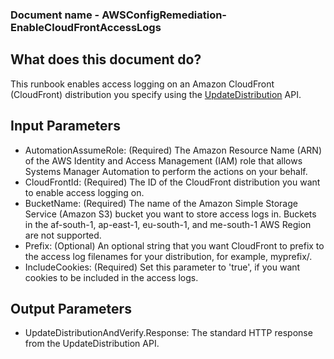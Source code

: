 ### Document name - AWSConfigRemediation-EnableCloudFrontAccessLogs

## What does this document do?
This runbook enables access logging on an Amazon CloudFront (CloudFront) distribution you specify using the [UpdateDistribution](https://docs.aws.amazon.com/cloudfront/latest/APIReference/API_UpdateDistribution.html) API.

## Input Parameters
* AutomationAssumeRole: (Required) The Amazon Resource Name (ARN) of the AWS Identity and Access Management (IAM) role that allows Systems Manager Automation to perform the actions on your behalf.
* CloudFrontId: (Required) The ID of the CloudFront distribution you want to enable access logging on.
* BucketName: (Required) The name of the Amazon Simple Storage Service (Amazon S3) bucket you want to store access logs in. Buckets in the af-south-1, ap-east-1, eu-south-1, and me-south-1 AWS Region are not supported.
* Prefix: (Optional) An optional string that you want CloudFront to prefix to the access log filenames for your distribution, for example, myprefix/.
* IncludeCookies: (Required) Set this parameter to 'true', if you want cookies to be included in the access logs.

## Output Parameters
* UpdateDistributionAndVerify.Response: The standard HTTP response from the UpdateDistribution API.